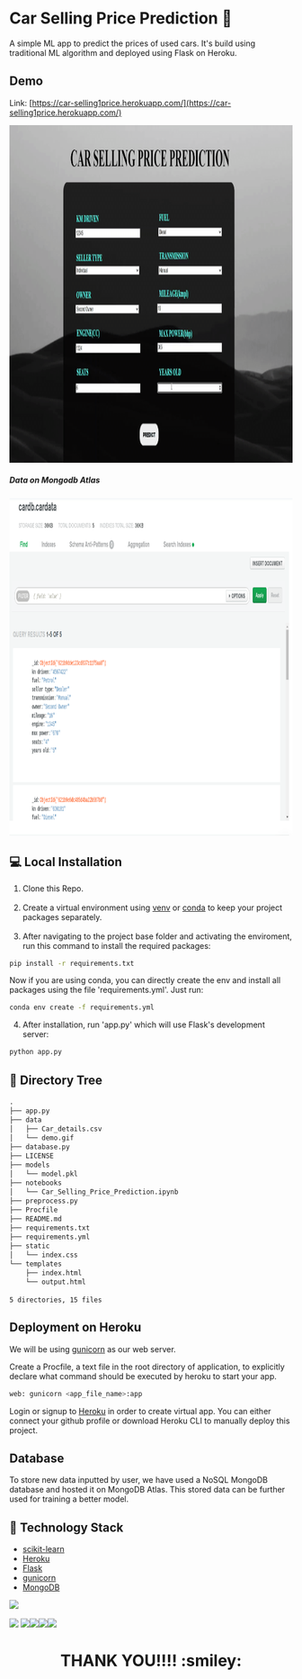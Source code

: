 
# Car Selling Price Prediction :blue_car:

A simple ML app to predict the prices of used cars.
It's build using traditional ML algorithm and deployed using Flask on Heroku.

## Demo
Link: [https://car-selling1price.herokuapp.com/](https://car-selling1price.herokuapp.com/)

<a href="https://car-selling1price.herokuapp.com/" align="center">
  <img width="1000" height="600" src="data/demo.gif">
</a>

##### Data on Mongodb Atlas

<img width="1000" height="600" src="data/mongodb_ss.png">


## :computer: Local Installation

1. Clone this Repo. </br> </br>
2. Create a virtual environment using [venv](https://docs.python.org/3/tutorial/venv.html) or [conda](https://docs.conda.io/projects/conda/en/latest/user-guide/tasks/manage-environments.html) to keep your project packages separately. </br> </br>
3. After navigating to the project base folder and activating the enviroment, run this command to install the required packages:

```bash
pip install -r requirements.txt
```
Now if you are using conda, you can directly create the env and install all packages using the file 'requirements.yml'. Just run:
```bash
conda env create -f requirements.yml
```

4. After installation, run 'app.py' which will use Flask's development server:
```bash
python app.py
```
## :open_file_folder: Directory Tree
```
.
├── app.py
├── data
│   ├── Car_details.csv
│   └── demo.gif
├── database.py
├── LICENSE
├── models
│   └── model.pkl
├── notebooks
│   └── Car_Selling_Price_Prediction.ipynb
├── preprocess.py
├── Procfile
├── README.md
├── requirements.txt
├── requirements.yml
├── static
│   └── index.css
└── templates
    ├── index.html
    └── output.html

5 directories, 15 files

```

## Deployment on Heroku

We will be using [gunicorn](https://gunicorn.org/) as our web server.

Create a Procfile, a text file in the root directory of application, to explicitly declare what command should be executed by heroku to start your app.
```bash
web: gunicorn <app_file_name>:app
```
Login or signup to [Heroku](https://www.heroku.com/home) in order to create virtual app. You can either connect your github profile or download Heroku CLI to manually deploy this project.

## Database
To store new data inputted by user, we have used a NoSQL MongoDB database and hosted it on MongoDB Atlas. This stored data can be further used for training a better model.

## 🏁 Technology Stack

* [scikit-learn](https://scikit-learn.org/)
* [Heroku](https://www.heroku.com/home)
* [Flask](https://flask.palletsprojects.com/en/2.0.x/)
* [gunicorn](https://gunicorn.org/)
* [MongoDB](https://www.mongodb.com/)

![](https://forthebadge.com/images/badges/made-with-python.svg)

[<img target="_blank" src="https://flask.palletsprojects.com/en/2.0.x/_images/flask-logo.png" width=170>](https://flask.palletsprojects.com/en/2.0.x/) [<img target="_blank" src="https://gunicorn.org/images/logo.jpg" width=280>](https://gunicorn.org/)[<img target="_blank" src="https://scikit-learn.org/stable/_static/scikit-learn-logo-small.png" width=200>](https://scikit-learn.org/)[<img target="_blank" src="https://seekvectorlogo.net/wp-content/uploads/2018/12/heroku-vector-logo.png" width=280>](https://www.heroku.com/home)[<img target="_blank" src="https://webimages.mongodb.com/_com_assets/cms/kuyjf3vea2hg34taa-horizontal_default_slate_blue.svg?auto=format%252Ccompress" width=280>](https://www.mongodb.com/atlas/database)
<br>
<h1 align = 'center'> THANK YOU!!!! :smiley:</h1>
